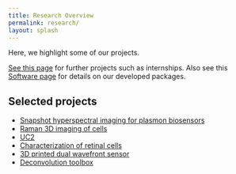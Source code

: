 ```yaml
---
title: Research Overview
permalink: research/
layout: splash
---
```


Here, we highlight some of our projects. 

[See this page](/open_positions) for further projects such as internships.
Also see this [Software page](/software) for details on our developed packages.

## Selected projects
* [Snapshot hyperspectral imaging for plasmon biosensors](/projects/plasmonSensing)
* [Raman 3D imaging of cells](/projects/3DRaman)
* [UC2](/projects/UC2)
* [Characterization of retinal cells](/projects/HiREsi4RPE)
* [3D printed dual wavefront sensor](/project/wavefrontSensor)
* [Deconvolution toolbox](/projects/DeconvOptim)


